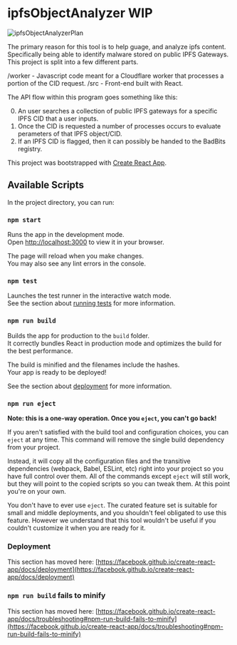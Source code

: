 # ipfsObjectAnalyzer WIP

![ipfsObjectAnalyzerPlan](https://github.com/noryev/ipfsObjectAnalyzer/assets/30084404/5d0f6192-3f45-49e3-8a12-73ecf418cabe)


The primary reason for this tool is to help guage, and analyze ipfs content. Specifically being able to identify malware stored on public IPFS Gateways. This project is split into a few different parts. 

/worker - Javascript code meant for a Cloudflare worker that processes a portion of the CID request. 
/src -  Front-end built with React.

The API flow within this program goes something like this: 

0. An user searches a collection of public IPFS gateways for a specific IPFS CID that a user inputs. 
1. Once the CID is requested a number of processes occurs to evaluate perameters of that IPFS object/CID. 
2. If an IPFS CID is flagged, then it can possibly be handed to the BadBits registry. 


This project was bootstrapped with [Create React App](https://github.com/facebook/create-react-app).

## Available Scripts

In the project directory, you can run:

### `npm start`

Runs the app in the development mode.\
Open [http://localhost:3000](http://localhost:3000) to view it in your browser.

The page will reload when you make changes.\
You may also see any lint errors in the console.

### `npm test`

Launches the test runner in the interactive watch mode.\
See the section about [running tests](https://facebook.github.io/create-react-app/docs/running-tests) for more information.

### `npm run build`

Builds the app for production to the `build` folder.\
It correctly bundles React in production mode and optimizes the build for the best performance.

The build is minified and the filenames include the hashes.\
Your app is ready to be deployed!

See the section about [deployment](https://facebook.github.io/create-react-app/docs/deployment) for more information.

### `npm run eject`

**Note: this is a one-way operation. Once you `eject`, you can't go back!**

If you aren't satisfied with the build tool and configuration choices, you can `eject` at any time. This command will remove the single build dependency from your project.

Instead, it will copy all the configuration files and the transitive dependencies (webpack, Babel, ESLint, etc) right into your project so you have full control over them. All of the commands except `eject` will still work, but they will point to the copied scripts so you can tweak them. At this point you're on your own.

You don't have to ever use `eject`. The curated feature set is suitable for small and middle deployments, and you shouldn't feel obligated to use this feature. However we understand that this tool wouldn't be useful if you couldn't customize it when you are ready for it.

### Deployment

This section has moved here: [https://facebook.github.io/create-react-app/docs/deployment](https://facebook.github.io/create-react-app/docs/deployment)

### `npm run build` fails to minify

This section has moved here: [https://facebook.github.io/create-react-app/docs/troubleshooting#npm-run-build-fails-to-minify](https://facebook.github.io/create-react-app/docs/troubleshooting#npm-run-build-fails-to-minify)
